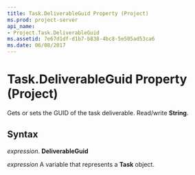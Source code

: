 ```yaml
---
title: Task.DeliverableGuid Property (Project)
ms.prod: project-server
api_name:
- Project.Task.DeliverableGuid
ms.assetid: 7e67d1df-d1b7-b838-4bc8-5e505ad53ca6
ms.date: 06/08/2017
---
```



# Task.DeliverableGuid Property (Project)

Gets or sets the GUID of the task deliverable. Read/write **String**.


## Syntax

 _expression_. **DeliverableGuid**

 _expression_ A variable that represents a **Task** object.


